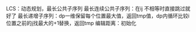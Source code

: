 LCS：动态规划，最长公共子序列
最长连续公共子序列：在ij 不相等时直接跳过就好了
最长递增子序列：dp一维保留每个位置最大值，返回tmp值，dp内循环比较i位置之前的j找最大的+1替换，返回tmp
编辑距离：初始化